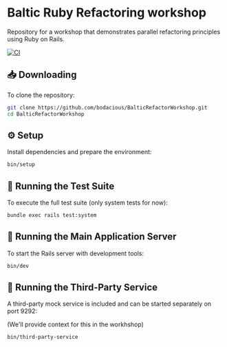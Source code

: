 # Baltic Ruby Refactoring workshop

Repository for a workshop that demonstrates parallel refactoring principles using Ruby on Rails.

[![CI](https://github.com/Bodacious/BalticRefactorWorkshop/actions/workflows/ci.yml/badge.svg?branch=main)](https://github.com/Bodacious/BalticRefactorWorkshop/actions/workflows/ci.yml)

## 📥 Downloading

To clone the repository:

```bash
git clone https://github.com/bodacious/BalticRefactorWorkshop.git
cd BalticRefactorWorkshop
```

## ⚙️ Setup

Install dependencies and prepare the environment:

```bash
bin/setup
```

## 🧪 Running the Test Suite

To execute the full test suite (only system tests for now):

```bash
bundle exec rails test:system
```

## 🚀 Running the Main Application Server

To start the Rails server with development tools:

```bash
bin/dev
```

## 🔌 Running the Third-Party Service

A third-party mock service is included and can be started separately on port 9292:

(We'll provide context for this in the workhshop)

```bash
bin/third-party-service
```
